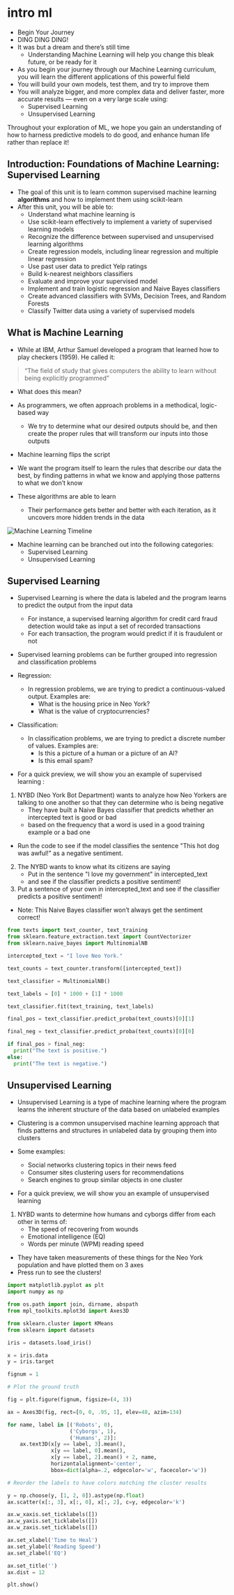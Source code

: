 # intro ml
- Begin Your Journey
- DING DING DING!
- It was but a dream and there’s still time
    - Understanding Machine Learning will help you change this bleak future, or be ready for it
- As you begin your journey through our Machine Learning curriculum, you will learn the different applications of this powerful field
- You will build your own models, test them, and try to improve them
- You will analyze bigger, and more complex data and deliver faster, more accurate results — even on a very large scale using:
    - Supervised Learning
    - Unsupervised Learning

Throughout your exploration of ML, we hope you gain an understanding of how to harness predictive models to do good, and enhance human life rather than replace it!
## Introduction: Foundations of Machine Learning: Supervised Learning
- The goal of this unit is to learn common supervised machine learning __algorithms__ and how to implement them using scikit-learn
- After this unit, you will be able to:
    - Understand what machine learning is
    - Use scikit-learn effectively to implement a variety of supervised learning models
    - Recognize the difference between supervised and unsupervised learning algorithms
    - Create regression models, including linear regression and multiple linear regression
    - Use past user data to predict Yelp ratings
    - Build k-nearest neighbors classifiers
    - Evaluate and improve your supervised model
    - Implement and train logistic regression and Naive Bayes classifiers
    - Create advanced classifiers with SVMs, Decision Trees, and Random Forests
    - Classify Twitter data using a variety of supervised models

## What is Machine Learning
- While at IBM, Arthur Samuel developed a program that learned how to play checkers (1959). He called it:
> “The field of study that gives computers the ability to learn without being explicitly programmed”
- What does this mean?
- As programmers, we often approach problems in a methodical, logic-based way
    - We try to determine what our desired outputs should be, and then create the proper rules that will transform our inputs into those outputs

- Machine learning flips the script
- We want the program itself to learn the rules that describe our data the best, by finding patterns in what we know and applying those patterns to what we don’t know

- These algorithms are able to learn
    - Their performance gets better and better with each iteration, as it uncovers more hidden trends in the data

![Machine Learning Timeline](https://content.codecademy.com/courses/updated_images/timeline2_Updated_1-01.svg)

- Machine learning can be branched out into the following categories:
    - Supervised Learning
    - Unsupervised Learning
## Supervised Learning
- Supervised Learning is where the data is labeled and the program learns to predict the output from the input data
    - For instance, a supervised learning algorithm for credit card fraud detection would take as input a set of recorded transactions
    - For each transaction, the program would predict if it is fraudulent or not

- Supervised learning problems can be further grouped into regression and classification problems
- Regression:
    - In regression problems, we are trying to predict a continuous-valued output. Examples are:
        - What is the housing price in Neo York?
        - What is the value of cryptocurrencies?
- Classification:
    - In classification problems, we are trying to predict a discrete number of values. Examples are:
        - Is this a picture of a human or a picture of an AI?
        - Is this email spam?

- For a quick preview, we will show you an example of supervised learning :
1. NYBD (Neo York Bot Department) wants to analyze how Neo Yorkers are talking to one another so that they can determine who is being negative
    - They have built a Naive Bayes classifier that predicts whether an intercepted text is good or bad
    - based on the frequency that a word is used in a good training example or a bad one
- Run the code to see if the model classifies the sentence "This hot dog was awful!" as a negative sentiment.
2. The NYBD wants to know what its citizens are saying
    - Put in the sentence "I love my government" in intercepted_text
    - and see if the classifier predicts a positive sentiment!
3.  Put a sentence of your own in intercepted_text and see if the classifier predicts a positive sentiment!
- Note: This Naive Bayes classifier won’t always get the sentiment correct!
```python
from texts import text_counter, text_training
from sklearn.feature_extraction.text import CountVectorizer
from sklearn.naive_bayes import MultinomialNB

intercepted_text = "I love Neo York."

text_counts = text_counter.transform([intercepted_text])

text_classifier = MultinomialNB()

text_labels = [0] * 1000 + [1] * 1000

text_classifier.fit(text_training, text_labels)

final_pos = text_classifier.predict_proba(text_counts)[0][1]

final_neg = text_classifier.predict_proba(text_counts)[0][0]

if final_pos > final_neg:
  print("The text is positive.")
else:
  print("The text is negative.")
```
## Unsupervised Learning
- Unsupervised Learning is a type of machine learning where the program learns the inherent structure of the data based on unlabeled examples

- Clustering is a common unsupervised machine learning approach that finds patterns and structures in unlabeled data by grouping them into clusters
- Some examples:
    - Social networks clustering topics in their news feed
    - Consumer sites clustering users for recommendations
    - Search engines to group similar objects in one cluster

- For a quick preview, we will show you an example of unsupervised learning
1. NYBD wants to determine how humans and cyborgs differ from each other in terms of:
   - The speed of recovering from wounds
   - Emotional intelligence (EQ)
   - Words per minute (WPM) reading speed
- They have taken measurements of these things for the Neo York population and have plotted them on 3 axes
- Press run to see the clusters!
```python
import matplotlib.pyplot as plt
import numpy as np 

from os.path import join, dirname, abspath
from mpl_toolkits.mplot3d import Axes3D

from sklearn.cluster import KMeans
from sklearn import datasets

iris = datasets.load_iris()

x = iris.data
y = iris.target

fignum = 1

# Plot the ground truth

fig = plt.figure(fignum, figsize=(4, 3))

ax = Axes3D(fig, rect=[0, 0, .95, 1], elev=48, azim=134)

for name, label in [('Robots', 0),
                    ('Cyborgs', 1),
                    ('Humans', 2)]:
    ax.text3D(x[y == label, 3].mean(),
              x[y == label, 0].mean(),
              x[y == label, 2].mean() + 2, name,
              horizontalalignment='center',
              bbox=dict(alpha=.2, edgecolor='w', facecolor='w'))

# Reorder the labels to have colors matching the cluster results

y = np.choose(y, [1, 2, 0]).astype(np.float)
ax.scatter(x[:, 3], x[:, 0], x[:, 2], c=y, edgecolor='k')

ax.w_xaxis.set_ticklabels([])
ax.w_yaxis.set_ticklabels([])
ax.w_zaxis.set_ticklabels([])

ax.set_xlabel('Time to Heal')
ax.set_ylabel('Reading Speed')
ax.set_zlabel('EQ')

ax.set_title('')
ax.dist = 12

plt.show()
```
